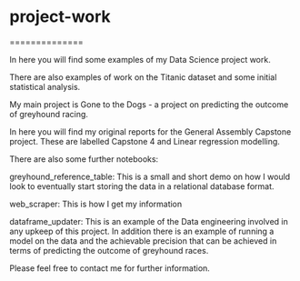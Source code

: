 # project-work
==============

In here you will find some examples of my Data Science project work.

There are also examples of work on the Titanic dataset and some initial statistical analysis.

My main project is Gone to the Dogs - a project on predicting the outcome of greyhound racing.

In here you will find my original reports for the General Assembly Capstone project. These are labelled Capstone 4 and Linear regression modelling.

There are also some further notebooks:

greyhound_reference_table: This is a small and short demo on how I would look to eventually start storing the data in a relational database format.

web_scraper: This is how I get my information

dataframe_updater: This is an example of the Data engineering involved in any upkeep of this project.  In addition there is an example of running a model on the data and the achievable precision that can be achieved in terms of predicting the outcome of greyhound races.

Please feel free to contact me for further information.
